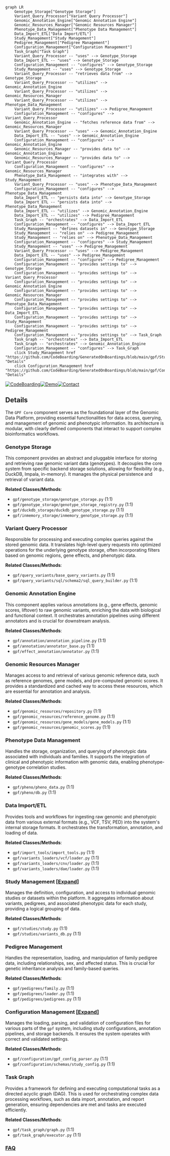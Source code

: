 ```mermaid
graph LR
    Genotype_Storage["Genotype Storage"]
    Variant_Query_Processor["Variant Query Processor"]
    Genomic_Annotation_Engine["Genomic Annotation Engine"]
    Genomic_Resources_Manager["Genomic Resources Manager"]
    Phenotype_Data_Management["Phenotype Data Management"]
    Data_Import_ETL["Data Import/ETL"]
    Study_Management["Study Management"]
    Pedigree_Management["Pedigree Management"]
    Configuration_Management["Configuration Management"]
    Task_Graph["Task Graph"]
    Variant_Query_Processor -- "uses" --> Genotype_Storage
    Data_Import_ETL -- "uses" --> Genotype_Storage
    Configuration_Management -- "configures" --> Genotype_Storage
    Study_Management -- "uses" --> Genotype_Storage
    Variant_Query_Processor -- "retrieves data from" --> Genotype_Storage
    Variant_Query_Processor -- "utilizes" --> Genomic_Annotation_Engine
    Variant_Query_Processor -- "utilizes" --> Genomic_Resources_Manager
    Variant_Query_Processor -- "utilizes" --> Phenotype_Data_Management
    Variant_Query_Processor -- "utilizes" --> Pedigree_Management
    Configuration_Management -- "configures" --> Variant_Query_Processor
    Genomic_Annotation_Engine -- "fetches reference data from" --> Genomic_Resources_Manager
    Variant_Query_Processor -- "uses" --> Genomic_Annotation_Engine
    Data_Import_ETL -- "uses" --> Genomic_Annotation_Engine
    Configuration_Management -- "configures" --> Genomic_Annotation_Engine
    Genomic_Resources_Manager -- "provides data to" --> Genomic_Annotation_Engine
    Genomic_Resources_Manager -- "provides data to" --> Variant_Query_Processor
    Configuration_Management -- "configures" --> Genomic_Resources_Manager
    Phenotype_Data_Management -- "integrates with" --> Study_Management
    Variant_Query_Processor -- "uses" --> Phenotype_Data_Management
    Configuration_Management -- "configures" --> Phenotype_Data_Management
    Data_Import_ETL -- "persists data into" --> Genotype_Storage
    Data_Import_ETL -- "persists data into" --> Phenotype_Data_Management
    Data_Import_ETL -- "utilizes" --> Genomic_Annotation_Engine
    Data_Import_ETL -- "utilizes" --> Pedigree_Management
    Task_Graph -- "orchestrates" --> Data_Import_ETL
    Configuration_Management -- "configures" --> Data_Import_ETL
    Study_Management -- "defines datasets in" --> Genotype_Storage
    Study_Management -- "relies on" --> Pedigree_Management
    Study_Management -- "relies on" --> Phenotype_Data_Management
    Configuration_Management -- "configures" --> Study_Management
    Study_Management -- "uses" --> Pedigree_Management
    Variant_Query_Processor -- "uses" --> Pedigree_Management
    Data_Import_ETL -- "uses" --> Pedigree_Management
    Configuration_Management -- "configures" --> Pedigree_Management
    Configuration_Management -- "provides settings to" --> Genotype_Storage
    Configuration_Management -- "provides settings to" --> Variant_Query_Processor
    Configuration_Management -- "provides settings to" --> Genomic_Annotation_Engine
    Configuration_Management -- "provides settings to" --> Genomic_Resources_Manager
    Configuration_Management -- "provides settings to" --> Phenotype_Data_Management
    Configuration_Management -- "provides settings to" --> Data_Import_ETL
    Configuration_Management -- "provides settings to" --> Study_Management
    Configuration_Management -- "provides settings to" --> Pedigree_Management
    Configuration_Management -- "provides settings to" --> Task_Graph
    Task_Graph -- "orchestrates" --> Data_Import_ETL
    Task_Graph -- "orchestrates" --> Genomic_Annotation_Engine
    Configuration_Management -- "configures" --> Task_Graph
    click Study_Management href "https://github.com/CodeBoarding/GeneratedOnBoardings/blob/main/gpf/Study_Management.md" "Details"
    click Configuration_Management href "https://github.com/CodeBoarding/GeneratedOnBoardings/blob/main/gpf/Configuration_Management.md" "Details"
```

[![CodeBoarding](https://img.shields.io/badge/Generated%20by-CodeBoarding-9cf?style=flat-square)](https://github.com/CodeBoarding/GeneratedOnBoardings)[![Demo](https://img.shields.io/badge/Try%20our-Demo-blue?style=flat-square)](https://www.codeboarding.org/demo)[![Contact](https://img.shields.io/badge/Contact%20us%20-%20contact@codeboarding.org-lightgrey?style=flat-square)](mailto:contact@codeboarding.org)

## Details

The `GPF Core` component serves as the foundational layer of the Genomic Data Platform, providing essential functionalities for data access, querying, and management of genomic and phenotypic information. Its architecture is modular, with clearly defined components that interact to support complex bioinformatics workflows.

### Genotype Storage
This component provides an abstract and pluggable interface for storing and retrieving raw genomic variant data (genotypes). It decouples the core system from specific backend storage solutions, allowing for flexibility (e.g., DuckDB, Impala, in-memory). It manages the physical persistence and retrieval of variant data.


**Related Classes/Methods**:

- `gpf/genotype_storage/genotype_storage.py` (1:1)
- `gpf/genotype_storage/genotype_storage_registry.py` (1:1)
- `gpf/duckdb_storage/duckdb_genotype_storage.py` (1:1)
- `gpf/inmemory_storage/inmemory_genotype_storage.py` (1:1)


### Variant Query Processor
Responsible for processing and executing complex queries against the stored genomic data. It translates high-level query requests into optimized operations for the underlying genotype storage, often incorporating filters based on genomic regions, gene effects, and phenotypic data.


**Related Classes/Methods**:

- `gpf/query_variants/base_query_variants.py` (1:1)
- `gpf/query_variants/sql/schema2/sql_query_builder.py` (1:1)


### Genomic Annotation Engine
This component applies various annotations (e.g., gene effects, genomic scores, liftover) to raw genomic variants, enriching the data with biological and functional context. It orchestrates annotation pipelines using different annotators and is crucial for downstream analysis.


**Related Classes/Methods**:

- `gpf/annotation/annotation_pipeline.py` (1:1)
- `gpf/annotation/annotator_base.py` (1:1)
- `gpf/effect_annotation/annotator.py` (1:1)


### Genomic Resources Manager
Manages access to and retrieval of various genomic reference data, such as reference genomes, gene models, and pre-computed genomic scores. It provides a standardized and cached way to access these resources, which are essential for annotation and analysis.


**Related Classes/Methods**:

- `gpf/genomic_resources/repository.py` (1:1)
- `gpf/genomic_resources/reference_genome.py` (1:1)
- `gpf/genomic_resources/gene_models/gene_models.py` (1:1)
- `gpf/genomic_resources/genomic_scores.py` (1:1)


### Phenotype Data Management
Handles the storage, organization, and querying of phenotypic data associated with individuals and families. It supports the integration of clinical and phenotypic information with genomic data, enabling phenotype-genotype correlation studies.


**Related Classes/Methods**:

- `gpf/pheno/pheno_data.py` (1:1)
- `gpf/pheno/db.py` (1:1)


### Data Import/ETL
Provides tools and workflows for ingesting raw genomic and phenotypic data from various external formats (e.g., VCF, TSV, PED) into the system's internal storage formats. It orchestrates the transformation, annotation, and loading of data.


**Related Classes/Methods**:

- `gpf/import_tools/import_tools.py` (1:1)
- `gpf/variants_loaders/vcf/loader.py` (1:1)
- `gpf/variants_loaders/cnv/loader.py` (1:1)
- `gpf/variants_loaders/dae/loader.py` (1:1)


### Study Management [[Expand]](./Study_Management.md)
Manages the definition, configuration, and access to individual genomic studies or datasets within the platform. It aggregates information about variants, pedigrees, and associated phenotypic data for each study, providing a logical grouping of data.


**Related Classes/Methods**:

- `gpf/studies/study.py` (1:1)
- `gpf/studies/variants_db.py` (1:1)


### Pedigree Management
Handles the representation, loading, and manipulation of family pedigree data, including relationships, sex, and affected status. This is crucial for genetic inheritance analysis and family-based queries.


**Related Classes/Methods**:

- `gpf/pedigrees/family.py` (1:1)
- `gpf/pedigrees/loader.py` (1:1)
- `gpf/pedigrees/pedigrees.py` (1:1)


### Configuration Management [[Expand]](./Configuration_Management.md)
Manages the loading, parsing, and validation of configuration files for various parts of the `gpf` system, including study configurations, annotation pipelines, and storage backends. It ensures the system operates with correct and validated settings.


**Related Classes/Methods**:

- `gpf/configuration/gpf_config_parser.py` (1:1)
- `gpf/configuration/schemas/study_config.py` (1:1)


### Task Graph
Provides a framework for defining and executing computational tasks as a directed acyclic graph (DAG). This is used for orchestrating complex data processing workflows, such as data import, annotation, and report generation, ensuring dependencies are met and tasks are executed efficiently.


**Related Classes/Methods**:

- `gpf/task_graph/graph.py` (1:1)
- `gpf/task_graph/executor.py` (1:1)




### [FAQ](https://github.com/CodeBoarding/GeneratedOnBoardings/tree/main?tab=readme-ov-file#faq)